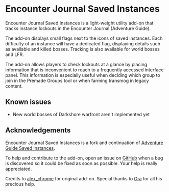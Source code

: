 # Encounter Journal Saved Instances
Encounter Journal Saved Instances is a light-weight utility add-on that tracks instance lockouts in the Encounter Journal (Adventure Guide).

The add-on displays small flags next to the icons of saved instances. Each difficulty of an instance will have a dedicated flag, displaying details such as available and killed bosses. Tracking is also available for world bosses and LFR.

The add-on allows players to check lockouts at a glance by placing information that is inconvenient to reach to a frequently accessed interface panel. This information is especially useful when deciding which group to join in the Premade Groups tool or when farming transmog in legacy content.

## Known issues

 - New world bosses of Darkshore warfront aren't implemented yet

## Acknowledgements
Encounter Journal Saved Instances is a fork and continuation of [Adventure Guide Saved Instances](https://wow.curseforge.com/projects/adventure-guide-saved-instances). 

To help and contribute to the add-on, open an issue on [GitHub](https://github.com/Meivyn/EncounterJournalSavedInstances/issues) when a bug is discovered so it could be fixed as soon as possible. Your help is really appreciated.

Credits to [alex_chrome](https://wow.curseforge.com/members/alex_chrome)
for original add-on. Special thanks to [Ora](https://wago.io/) for all his precious help.
